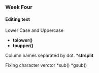 ### Week Four

#### Editing text

Lower Case and Uppercase

  * __tolower()__
  * __toupper()__
  
Column names separated by dot.
  *__strsplit__
  
  Fixing character verctor
  *sub()
  *gsub()
